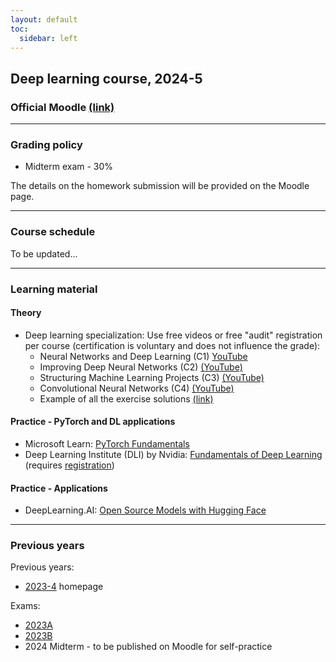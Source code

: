 ```yaml
---
layout: default
toc:
  sidebar: left
---
```

## Deep learning course, 2024-5

### Official Moodle [(link)](https://moodle.sce.ac.il/course/view.php?id=30423)

---

### Grading policy
* Midterm exam - 30%

The details on the homework submission will be provided on the Moodle page.

---

### Course schedule

To be updated...

---

### Learning material

#### Theory
* Deep learning specialization: Use free videos or free "audit" registration per course (certification is voluntary and does not influence the grade):
  - Neural Networks and Deep Learning (C1) [YouTube](https://www.youtube.com/playlist?list=PLkDaE6sCZn6Ec-XTbcX1uRg2_u4xOEky0)
  - Improving Deep Neural Networks (C2) [(YouTube)](https://www.youtube.com/playlist?list=PLkDaE6sCZn6Hn0vK8co82zjQtt3T2Nkqc)
  - Structuring Machine Learning Projects (C3) [(YouTube)](https://www.youtube.com/playlist?list=PLkDaE6sCZn6E7jZ9sN_xHwSHOdjUxUW_b)
  - Convolutional Neural Networks (C4) [(YouTube)](https://www.youtube.com/playlist?list=PLkDaE6sCZn6Gl29AoE31iwdVwSG-KnDzF)
  - Example of all the exercise solutions [(link)](https://github.com/amanchadha/coursera-deep-learning-specialization)

#### Practice - PyTorch and DL applications
* Microsoft Learn: [PyTorch Fundamentals](https://learn.microsoft.com/en-us/training/paths/pytorch-fundamentals/)
* Deep Learning Institute (DLI) by Nvidia: [Fundamentals of Deep Learning](https://www.nvidia.com/en-eu/training/instructor-led-workshops/fundamentals-of-deep-learning/) (requires [registration](https://courses.nvidia.com/dli-event))

#### Practice - Applications
* DeepLearning.AI: [Open Source Models with Hugging Face](https://www.deeplearning.ai/short-courses/open-source-models-hugging-face/)

---

### Previous years

Previous years:
* [2023-4](/suppl/dl/2024/dl2024) homepage

Exams:
* [2023A](/suppl/dl/exams/DL%20Exam2023A_sol.pdf)
* [2023B](/suppl/dl/exams/DL%20Exam2023B_sol.pdf)
* 2024 Midterm - to be published on Moodle for self-practice
